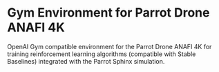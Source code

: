 # Gym Environment for Parrot Drone ANAFI 4K

OpenAI Gym compatible environment for the Parrot Drone ANAFI 4K for training reinforcement learning algorithms (compatible with Stable Baselines) integrated with the Parrot Sphinx simulation.


